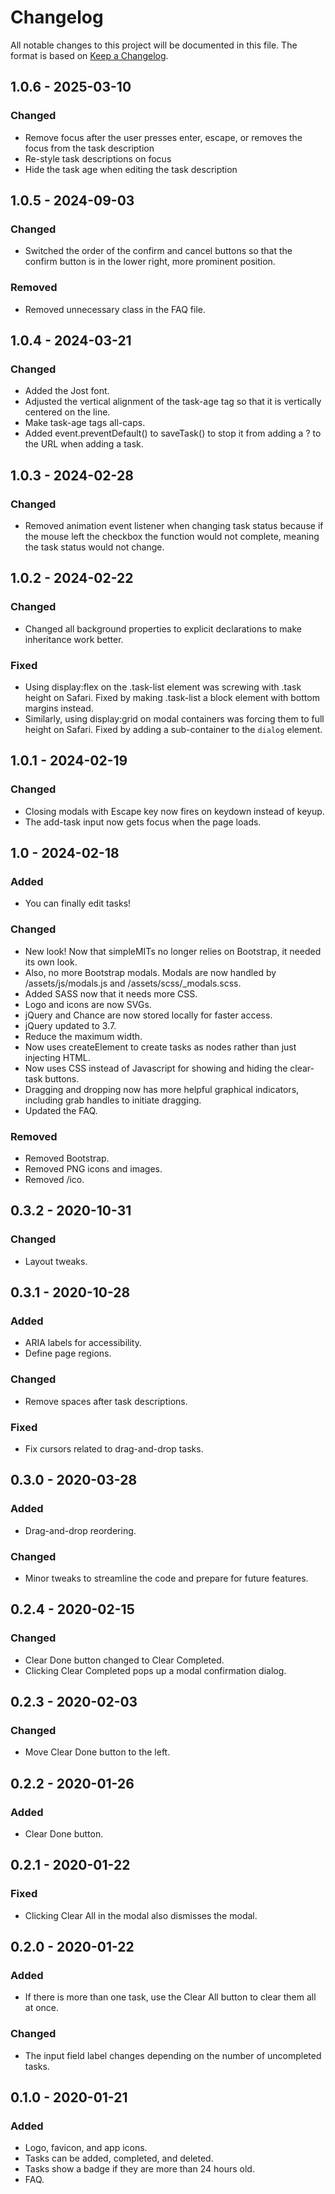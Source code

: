 # Changelog

All notable changes to this project will be documented in this file. The format
is based on [Keep a Changelog](https://keepachangelog.com/en/1.0.0/).

## 1.0.6 - 2025-03-10

### Changed
- Remove focus after the user presses enter, escape, or removes the focus from the task description
- Re-style task descriptions on focus
- Hide the task age when editing the task description


## 1.0.5 - 2024-09-03

### Changed
- Switched the order of the confirm and cancel buttons so that the confirm button is in the lower right, more prominent position.

### Removed
- Removed unnecessary class in the FAQ file.


## 1.0.4 - 2024-03-21

### Changed
- Added the Jost font.
- Adjusted the vertical alignment of the task-age tag so that it is vertically centered on the line.
- Make task-age tags all-caps.
- Added event.preventDefault() to saveTask() to stop it from adding a ? to the URL when adding a task.


## 1.0.3 - 2024-02-28

### Changed
- Removed animation event listener when changing task status because if the mouse left the checkbox the function would not complete, meaning the task status would not change.


## 1.0.2 - 2024-02-22

### Changed
- Changed all background properties to explicit declarations to make inheritance work better.

### Fixed
- Using display:flex on the .task-list element was screwing with .task height on Safari. Fixed by making .task-list a block element with bottom margins instead.
- Similarly, using display:grid on modal containers was forcing them to full height on Safari. Fixed by adding a sub-container to the `dialog` element.


## 1.0.1 - 2024-02-19

### Changed
- Closing modals with Escape key now fires on keydown instead of keyup.
- The add-task input now gets focus when the page loads.


## 1.0 - 2024-02-18

### Added
- You can finally edit tasks!

### Changed
- New look! Now that simpleMITs no longer relies on Bootstrap, it needed its own look.
- Also, no more Bootstrap modals. Modals are now handled by /assets/js/modals.js and /assets/scss/_modals.scss.
- Added SASS now that it needs more CSS.
- Logo and icons are now SVGs.
- jQuery and Chance are now stored locally for faster access.
- jQuery updated to 3.7.
- Reduce the maximum width.
- Now uses createElement to create tasks as nodes rather than just injecting HTML.
- Now uses CSS instead of Javascript for showing and hiding the clear-task buttons.
- Dragging and dropping now has more helpful graphical indicators, including grab handles to initiate dragging.
- Updated the FAQ.

### Removed
- Removed Bootstrap.
- Removed PNG icons and images.
- Removed /ico.


## 0.3.2 - 2020-10-31

### Changed
- Layout tweaks.


## 0.3.1 - 2020-10-28

### Added
- ARIA labels for accessibility.
- Define page regions.

### Changed
- Remove spaces after task descriptions.

### Fixed
- Fix cursors related to drag-and-drop tasks.


## 0.3.0 - 2020-03-28

### Added
- Drag-and-drop reordering.

### Changed
- Minor tweaks to streamline the code and prepare for future features.


## 0.2.4 - 2020-02-15

### Changed
- Clear Done button changed to Clear Completed.
- Clicking Clear Completed pops up a modal confirmation dialog.


## 0.2.3 - 2020-02-03

### Changed
- Move Clear Done button to the left.


## 0.2.2 - 2020-01-26

### Added
- Clear Done button.


## 0.2.1 - 2020-01-22

### Fixed
- Clicking Clear All in the modal also dismisses the modal.


## 0.2.0 - 2020-01-22

### Added
- If there is more than one task, use the Clear All button to clear them all at once.

### Changed
- The input field label changes depending on the number of uncompleted tasks.


## 0.1.0 - 2020-01-21

### Added
- Logo, favicon, and app icons.
- Tasks can be added, completed, and deleted.
- Tasks show a badge if they are more than 24 hours old.
- FAQ.
